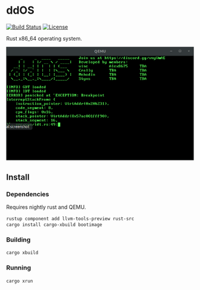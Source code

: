 # ddOS

[![Build Status](https://travis-ci.org/64/ddos.svg?branch=master)](https://travis-ci.org/64/ddos) [![License](https://img.shields.io/badge/license-GPLv3-blue.svg)](https://github.com/64/ddos/blob/master/LICENSE.md)

Rust x86\_64 operating system.

![Image](img.png)

## Install

### Dependencies

Requires nightly rust and QEMU.

```
rustup component add llvm-tools-preview rust-src
cargo install cargo-xbuild bootimage
```

### Building

```
cargo xbuild
```

### Running

```
cargo xrun
```
